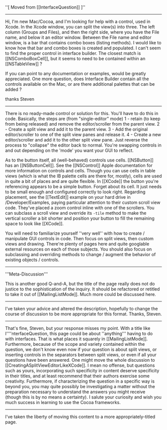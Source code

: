 

''[ Moved from [[InterfaceQuestion]] ]''

----

Hi, I'm new Mac/Cocoa, and I'm looking for help with a control, used in Xcode.
In the Xcode window, you can split the view(s) into three. The left column (Groups and Files),
and then the right side, where you have the File name, and below it an editor window.
Between the File name and editor window, is a bar that contains combo boxes (listing methods).
I would like to know how that bar and combo boxes is created and populated.
I can't seem to find the proper control in interface builder. The closest match is [[NSComboBoxCell]],
but it seems to need to be contained within an [[NSTableView]] ?

If you can point to any documentation or examples, would be greatly appreciated.
One more question, does Interface Builder contain all the controls available on the Mac, or are there
additional palettes that can be added ?

thanks
Steven

----

There is no ready-made control or solution for this. You'll have to do this in code. Basically, the steps are (from "single-editor" mode) 1 - retain (to keep from being released) and remove the editor/scroller from the parent view. 2 - Create a split view and add it to the parent view. 3 - Add the original editor/scroller to one of the split view panes and release it. 4 - Create a new editor/scroller and add it to the other split view pane. Just reverse the process to "collapse" the editor back to normal. You're swapping controls in and out depending on the 'mode' you want your GUI to reflect.

As to the button itself, all (well-behaved) controls use cells. [[NSButton]] has an [[NSButtonCell]]. See the [[NSControl]] Apple documentation for more information on controls and cells. Though you can use cells in table views (which is what the IB palette cells are there for, mostly), cells are used in quite a bit of places and are quite flexible. In [[XCode]] the button you're referencing appears to be a simple button. Forget about its cell. It just needs to be small enough and configured correctly to look right. Regarding placement, see the [[TextEdit]] example on your hard drive in /Developer/Examples, paying particular attention to their custom scroll view code. They've placed a zoom control inline with one of the scrollers. You can subclass a scroll view and override its <code>-tile</code> method to make the vertical scroller a bit shorter and position your button to fill the remaining space to look like [[XCode]].

You will need to familiarize yourself ''very well'' with how to create / manipulate GUI controls in code. Then focus on split views, then custom views and drawing. There're plenty of pages here and quite googlable external resources on each of those subjects. You should also focus on subclassing and overriding methods to change / augment the behavior of existing objects / controls.

----

'''Meta-Discussion'''

This is another good Q-and-A, but the title of the page really does not do justice to the sophistication of the inquiry. It should be refactored or retitled to take it out of [[MailingListMode]]. Much more could be discussed here.

----

I've taken your advice and altered the description, hopefully to change the course of discussion to be more appropriate for this format. Thanks, Steven.

----

That's fine, Steven, but your response misses my point. With a title like I''''nterfaceQuestion, this page could be about ''anything''' having to do with interfaces. That is what places it squarely in [[MailingListMode]]. Furthermore, because of the scope and variety contained within the question, we don't know even now if your question is about split views, or inserting controls in the separators between split views, or even if all your questions have been answered. One might move the whole discussion to [[CreatingASplitViewEditorLikeXCode]]. I mean no offense, but questions such as yours, incorporating such specificity in content deserve specificity in their titles, and at least recommend that their authors exercise some creativity. Furthermore, if characterizing the question in a specific way is beyond you, you may quite possibly be investigating a matter without the preparation necessary to understand the answers you might receive (though this is by no means a certainty). I salute your curiosity and wish you much success in learning to use the Cocoa frameworks.

----

I've taken the liberty of moving this content to a more appropriately-titled page.
